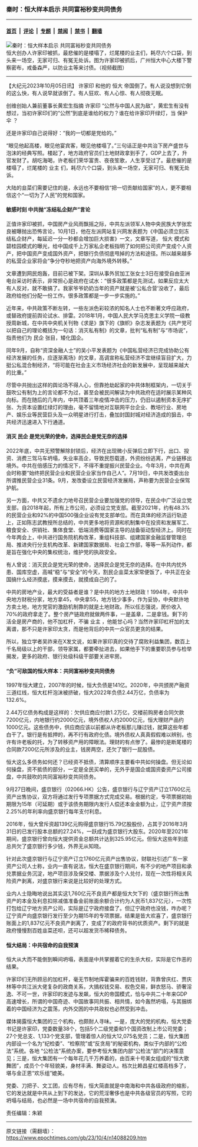 ### 秦时：恒大样本启示 共同富裕秒变共同债务

---

#### [首页](../../../..?n14088209) &nbsp;|&nbsp; [评论](../../../../../epoch-comment?n14088209) &nbsp;|&nbsp; [专题](../../../../../epoch-special?n14088209) &nbsp;|&nbsp; [禁闻](../../../../../epoch-news?n14088209) &nbsp;|&nbsp; [禁书](../../../../../books?n14088209) &nbsp;|&nbsp; [翻墙](https://github.com/gfw-breaker/nogfw/blob/master/README.md?n14088209)


<div><img alt="秦时：恒大样本启示 共同富裕秒变共同债务" class="attachment-djy_600_400 size-djy_600_400 wp-post-image" src="https://i.epochtimes.com/assets/uploads/2023/10/id14088248-fea97f42309c5864b28714c873be49bf-600x400.jpg"/>
<div class="caption">
 恒大创办人许家印被抓，最悲催的是楼塌了，烂尾楼的业主们，耗尽六个口袋，到头来一场空，无家可归、有冤无处诉。图为许家印被抓后，广州恒大中心大楼下警察密布，戒备森严，以防业主等来讨债。（视频截图）
</div></div><hr/><div class="post_content" id="artbody" itemprop="articleBody">
 <!-- article content begin -->
 <p>
  【大纪元2023年10月05日讯】
  <ok href="https://www.epochtimes.com/gb/tag/%E8%AE%B8%E5%AE%B6%E5%8D%B0.html">
   许家印
  </ok>
  和他的
  <ok href="https://www.epochtimes.com/gb/tag/%E6%81%92%E5%A4%A7.html">
   恒大
  </ok>
  帝国倒了。有人说没想到它倒的这么快，有人说早就该倒了。有人狂欢、有人心惊、有人彻夜无眠。
 </p>
 <p>
  创维创始人兼前董事长黄宏生指摘
  <ok href="https://www.epochtimes.com/gb/tag/%E8%AE%B8%E5%AE%B6%E5%8D%B0.html">
   许家印
  </ok>
  “公然与中国人民为敌”，黄宏生有没有想过，当初许家印们的“公然”到底是谁给的权力？谁在给许家印开绿灯，当
  <ok href="https://www.epochtimes.com/gb/tag/%E4%BF%9D%E6%8A%A4%E4%BC%9E.html">
   保护伞
  </ok>
  ？
 </p>
 <p>
  还是许家印自己说得好：“我的一切都是党给的。”
 </p>
 <p>
  “眼见他起高楼，眼见他宴宾客，眼见他楼塌了。”三句话正是中共治下房产盛世与泡沫的经典写照。楼起了，地方政府官员们土地财政拿到手了，GDP上去了，升官发财了。胡吃海喝，许老板们荣华富贵、夜夜笙歌，人生享受过了。最悲催的是楼塌了，烂尾楼的
  <ok href="https://www.epochtimes.com/gb/tag/%E4%B8%9A%E4%B8%BB.html">
   业主
  </ok>
  们，耗尽六个口袋，到头来一场空，无家可归、有冤无处诉。
 </p>
 <p>
  大陆的韭菜们需要记住的是，永远也不要相信“把一切贡献给国家”的人，更不要相信这个“一切为了人民”的党和国家。
 </p>
 <h4>
  敏感时刻 中共抛“冻结私企财产”言论
 </h4>
 <p>
  正值许家印被抓，中国房产业风雨飘摇之际，中共左派领军人物中央民族大学张宏良被曝抛出恐怖言论，10月1日，他在左派网站复兴网发表题为《中国必须立刻冻结私企财产，每延迟一分一秒都会增加巨大损害》一文，文章写道，
  <ok href="https://www.epochtimes.com/gb/tag/%E6%81%92%E5%A4%A7.html">
   恒大
  </ok>
  模式和碧桂园模式的曝光，给中国成千上万家私企老板指明了如何把公司资产变成个人资产，把中国资产变成国外资产，把银行负债彻底甩掉的方法和途径。所以越来越多的私营企业家将会“争分夺秒地把资产向海外境外转移。”
 </p>
 <p>
  文章遭到网民炮轰，目前已被下架。深圳从事外贸加工张女士3日在接受自由亚洲电台采访时表示，非常担心是政府在试水：“很多政策都是先测试，如果反应太大有人反对，就不敢搞了。我家爷爷奶奶当年的资产就是被‘公私合营’没收了，最后政府给他们分配一份工作。很多政策都是一步一步实施的。”
 </p>
 <p>
  近年来，中共政策不断左转，一些左派色彩较浓的知名人士也不断著文呼应政府，或替政府提前舆论试水、排雷。2018年1月，中国人民大学马克思主义学院一级教授周新城，在中共中央机关刊物《求是》旗下的《旗帜》杂志发表题为《共产党可以把自己的理论概括为一句话：消灭私有制》的文章，批判“私有制”与“市场说”，指责他们为
  <ok href="https://www.epochtimes.com/gb/tag/%E6%B0%91%E4%BC%81.html">
   民企
  </ok>
  张目，矮化国企。
 </p>
 <p>
  同年9月，自称“资深金融人士”的吴小平发表题为《中国私营经济已完成协助公有经济发展的任务，应逐渐离场》的文章，高调宣称私营经济不宜继续盲目扩大，力挺公私混合制经济，“将可能在社会主义市场经济社会的新发展中，呈现越来越大的比重。”
 </p>
 <p>
  尽管中共抛出这样的舆论场不得人心，但靠抢劫起家的中共体制框架内，一切关于鼓吹公有制为上的言论都不为过，甚至会被民间解读为中共政府在适时展示某种风向标。而在随后的几年内，中共顶着三年疫情冲击的压力，仍旧以遏制资本无序扩张、为资本设置红绿灯的理由，毫不留情地对互联网平台企业、教培行业、房地产、娱乐业等民营巨头及一众明星进行打击，叠加封国封城对经济造成的狙击，中共经济迅速进入下行通道。
 </p>
 <h4>
  消灭
  <ok href="https://www.epochtimes.com/gb/tag/%E6%B0%91%E4%BC%81.html">
   民企
  </ok>
  是党光荣的使命，选择民企是党无奈的选择
 </h4>
 <p>
  2022年底，中共无预警解除封锁后，经济在出现微小反弹后立即下行，出口、投资、消费三驾马车坍塌，失业率高企，导致民怨载道，外资纷纷逃离，产业链移出境外。中共在倍感压力的情况下，不得不重提振兴民营企业。今年3月，中共在两会时称要“始终把民营企业和民营企业家当作自己人”。7月19日，中共发改委出台所谓推民营企业31条。9月，发改委设立民营经济发展局，声称要为民营企业保驾护航。
 </p>
 <p>
  另一方面，中共又不遗余力地号召民营企业要加强党的领导，在民企中广泛设立党支部，自2018年起，所有上市公司，必须设立党支部。截至2021年，约有48.3%的民营企业和92%的中国500强企业设有党支部单位。而在具体的经济运行轨迹上，正如陈志武教授所总结的，中共更多地将资源和机制集中在投资和发展军工、粮食安全、供销社、集体食堂、低端消费等国家主导的战备驱动型经济上。同时在今年两会上，中共进行国务院机构改革，重组科技部、组建国家金融监督管理总局、推进央行分支机构改革、新建国家数据局、社会工作部，等等一系列动作，都是旨在强化中央的集权统治，维护党的执政安全。
 </p>
 <p>
  有人曾说：消灭民企是党光荣的使命，选择民企是党无奈的选择。在中共内忧外患、国库空虚，高喊“稳”与“安全”的今天，割民企韭菜太家常便饭了，中共正在全国搞什么经济摸底，摸来摸去，就摸成自己的了。
 </p>
 <p>
  中共的房地产业，最大的受益者是谁？是中共的地方土地财政！1994年，中共中央地方财税分家，地方拿45，中央拿55，地方钱少事多，作为妥协，中央默许地方卖土地，地方党官的激励机制靠的就是土地财政。所以任志强说，房价收入70%的政府拿走了。整个房产链政府就做两件事，一是盖章，二是拿钱。剩下的活全是房产商的，他不加杠杆，不骗
  <ok href="https://www.epochtimes.com/gb/tag/%E4%B8%9A%E4%B8%BB.html">
   业主
  </ok>
  ，他能甘心吗？当然许家印杠杆加的太离谱，那不只是许家印太贪，而是他背后的中共一众官员更贪的结果。
 </p>
 <p>
  所以，独立学者吴祚来在X发文说，如果许家印真的交待了腐败利益集团，数百上千名局级以上的干部，领导家属，都要牵扯进去，如果他手下的重要职员参与检举揭发，更多的政府、银行处级科级干部要关进牢房。
 </p>
 <h4>
  “负”可敌国的恒大样本：共同富裕秒变共同债务
 </h4>
 <p>
  1997年恒大建立，2007年的时候，恒大负债是141亿。2020年，中共颁房产融资三道红线，恒大杠杆泡沫被挤破，恒大2022年负债2.44万亿，负债率为132.6%。
 </p>
 <p>
  2.44万亿债务构成是这样的：欠供应商应付款1.2万亿，交楼前购房者合同欠款7200亿元，内地银行约2000亿元，境外债权人约2000亿元，恒大理财产品约1000亿元。这些债务中，供应商应该以前都从许老板那儿赚过钱，就算这些年都白干了。银行是有抵押的，再不行有政府化债。境外债权人真真假假难以辨别，也许有许老板的托，为了转移资产用的障眼法。理财的有点惨了。最惨的是断尾楼的合同款7200亿元所涉及的业主，钱房两空，还欠了银行一屁股债。
 </p>
 <p>
  恒大这么多债务如何还？已经资不抵债，清算顺序主要看中共如何操盘。但无论如何操盘，资不抵债的部分，一定是全民买单的，无外乎是国企或国资委资产公司接盘，中共鼓吹的共同富裕秒变共同债务。
 </p>
 <p>
  9月27日晚间，盛京银行（02066.HK）公告，盛京银行与辽宁资产订立1760亿元资产出售协议，双方将通过发行专项票据方式完成交易。根据约定，专项票据初始期限为15年（可延期）或于该债务期限内发行人偿还本金金额为止，辽宁资产须按2.25%的年利率向盛京银行每年支付利息。
 </p>
 <p>
  2016年，恒大曾斥资超139亿元购得盛京银行15.79亿股股份，占其于2016年3月31日的已发行股本总额的27.24%，一跃成为盛京银行大股东。2020年至2021年期间，盛京银行曾向恒大提供资金总额共计达到325.95亿元。但恒大这些年到底总共欠了盛京银行多少钱，外界无从知晓。
 </p>
 <p>
  针对此次盛京银行与辽宁资产订立1760亿元资产出售协议，财联社引述广东一家资产公司人士称，业内一直有说法，恒大在盛京银行期间，有不少的地产项目和承兑票据业务沉淀，地产项目涉及保交楼、票据涉及个人兑付，现在一次性将相关风险资产剥离，对盛京银行来说是比较好的处理方式。
 </p>
 <p>
  业内人士隐晦地说出其实这1,760亿元不良资产都是恒大欠下的（盛京银行所出售资产的本金及利息扣除减值准备金前账面余额合计约为人民币1,837亿元），一次性打包给辽宁地方资产公司，实际是辽宁政府接盘了。但辽宁政府也没钱，咋办呢？辽宁资产向盛京银行发行至少为期15年的专项票据，结果是皆大欢喜了，盛京银行账面上的1,837亿元不良资产剥离了，变成了的政府背书的优质资产。剩下的就是政府慢慢割百姓韭菜还呗，还可以超发货币稀释债务。
 </p>
 <h4>
  恒大结局：中共宿命的自我预演
 </h4>
 <p>
  恒大从大而不能倒到瞬间坍塌，表面是中共掌握着它的生杀大权，实际是它作恶的结果。
 </p>
 <p>
  许家印们无所顾忌的加杠杆，毫无节制地挥霍骗来的百姓钱财，背靠曾庆红、贾庆林等中共江派大佬复杂的政商关系，大搞权钱交易、权色交易，鲜衣怒马、骄奢淫逸、不可一世，许家印的发迹与发飙，恒大的帝国模式，恰与中共二十年来GDP高速增长，所谓的中国奇迹、中国故事同共振、相共情，如今轰然坍塌，与其捆绑着的中国经济为之震荡，内外交困的中共政权也必然受到冲击。
 </p>
 <p>
  媒体揭露恒大集团的三个机构，也颇耐人寻味。一是，庞大的党的机构，恒大党委书记是许家印，党委数量38个，包括5个二级党委和1个国资改制上市公司党委；27个党总支、1,133个党支部，管理着惊人的恒大12,075名党员；二是，恒大集团内部设一个名为“纪检委”、“检察院”或“反贪局”的秘密机构，类似于内部的“公检法”系统。各地 “公检法”系统办案，要参考恒大集团内部“公检法”部门的决策意见；三是，恒大集团有一个每年花几千万养着的，由百来十号美女组成的“恒大歌舞团”，成员个个年轻貌美，身材丰满、舞姿动人。档次比赖昌星红楼高档多了，堪与金正恩“欢乐组”媲美。
 </p>
 <p>
  党委、刀把子、文工团，应有尽有，恒大简直就是中南海和中共各级政府的缩影，它的发达就是中共从上到下的发达，它的荒淫奢侈也是中共各级官员的写照，它的坍塌与结局，也必然是一场中共宿命的自我预演。
 </p>
 <p>
  责任编辑：朱颖
 </p>
 <!-- article content end -->
 <div id="below_article_ad">
 </div>
</div>


---

原文链接（需翻墙）：https://www.epochtimes.com/gb/23/10/4/n14088209.htm